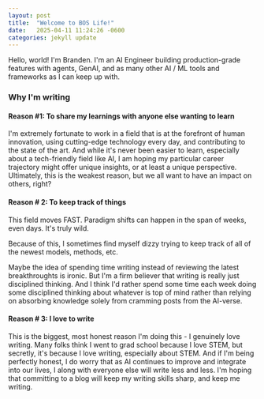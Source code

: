 ```yaml
---
layout: post
title:  "Welcome to BOS Life!"
date:   2025-04-11 11:24:26 -0600
categories: jekyll update
---
```


Hello, world!
I'm Branden.
I'm an AI Engineer building production-grade features with agents, GenAI, and as many other AI / ML tools and frameworks as I can keep up with.

### Why I'm writing

#### Reason \#1: To share my learnings with anyone else wanting to learn

I'm extremely fortunate to work in a field that is at the forefront of human innovation, using cutting-edge technology every day, and contributing to the state of the art.
And while it's never been easier to learn, especially about a tech-friendly field like AI, I am hoping my particular career trajectory might offer unique insights, or at least a unique perspective.
Ultimately, this is the weakest reason, but we all want to have an impact on others, right?


#### Reason \# 2: To keep track of things

This field moves FAST.
Paradigm shifts can happen in the span of weeks, even days.
It's truly wild.

Because of this, I sometimes find myself dizzy trying to keep track of all of the newest models, methods, etc.

Maybe the idea of spending time writing instead of reviewing the latest breakthroughts is ironic.
But I'm a firm believer that writing is really just disciplined thinking.
And I think I'd rather spend some time each week doing some disciplined thinking about whatever is top of mind rather than relying on absorbing knowledge solely from cramming posts from the AI-verse.



#### Reason \# 3: I love to write

This is the biggest, most honest reason I'm doing this - I genuinely love writing.
Many folks think I went to grad school because I love STEM, but secretly, it's because I love writing, especially about STEM.
And if I'm being perfectly honest, I do worry that as AI continues to improve and integrate into our lives, I along with everyone else will write less and less.
I'm hoping that committing to a blog will keep my writing skills sharp, and keep me writing.



[jekyll-docs]: https://jekyllrb.com/docs/home
[jekyll-gh]:   https://github.com/jekyll/jekyll
[jekyll-talk]: https://talk.jekyllrb.com/
